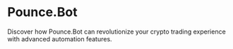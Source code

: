 # Pounce.Bot
Discover how Pounce.Bot can revolutionize your crypto trading experience with advanced automation features.
